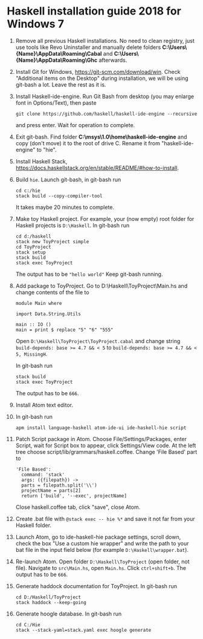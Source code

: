 # Haskell installation guide 2018 for Windows 7

1) Remove all previous Haskell installations. No need to clean registry, just use tools like Revo Uninstaller and manually delete folders **C:\Users\\{Name}\AppData\Roaming\Cabal** and **C:\Users\\{Name}\AppData\Roaming\Ghc** afterwards.

2) Install Git for Windows, https://git-scm.com/download/win. Check "Additional items on the Desktop" during installation, we will be using git-bash a lot. Leave the rest as it is.

3) Install Haskell-ide-engine. Run Git Bash from desktop (you may enlarge font in Options/Text), then paste
  
    `git clone https://github.com/haskell/haskell-ide-engine --recursive`

    and press enter. Wait for operation to complete.

4) Exit git-bash. Find folder **C:\msys\1.0\home\haskell-ide-engine** and copy (don't move) it to the root of drive C. Rename it from "haskell-ide-engine" to "hie".
5) Install Haskell Stack, https://docs.haskellstack.org/en/stable/README/#how-to-install.
6) Build `hie`. Launch git-bash, in git-bash run

    ```
    cd c:/hie
    stack build --copy-compiler-tool
    ```
    It takes maybe 20 minutes to complete.
 
 7) Make toy Haskell project. For example, your (now empty) root folder for Haskell projects is `D:\Haskell`. In git-bash run 
    
    ```
    cd d:/haskell
    stack new ToyProject simple
    cd ToyProject
    stack setup
    stack build
    stack exec ToyProject
    ```
    The output has to be `"hello world"`
    Keep git-bash running.
    
8) Add package to ToyProject. Go to D:\Haskell\ToyProject\Main.hs and change contents of the file to

   ```
   module Main where

   import Data.String.Utils

   main :: IO ()
   main = print $ replace "5" "6" "555"
   ```
   Open `D:\Haskell\ToyProject\ToyProject.cabal` and change string
   `build-depends: base >= 4.7 && < 5`
   to 
   `build-depends: base >= 4.7 && < 5, MissingH`.
   
   In git-bash run
   ```
   stack build
   stack exec ToyProject
   ```
   The output has to be `666`.
   
 9) Install Atom text editor.
 10) In git-bash run
 
     `apm install language-haskell atom-ide-ui ide-haskell-hie script`
     
 11) Patch Script package in Atom. Choose File/Settings/Packages, enter Script, wait for Script box to appear, click Settings/View code.      At the left tree choose script/lib/grammars/haskell.coffee. Change 'File Based' part to

      ```
      'File Based':
        command: 'stack'
        args: ({filepath}) ->
        parts = filepath.split('\\')
        projectName = parts[2]
        return ['build', '--exec', projectName]
       ```
       Close haskell.coffee tab, click "save", close Atom.
   
 12) Create .bat file with `@stack exec -- hie %*` and save it not far from your Haskell folder.
 13) Launch Atom, go to ide-haskell-hie package settings, scroll down, check the box "Use a custom hie wrapper" and write the path to          your bat file in the input field below (for example `D:\Haskell\wrapper.bat`).
 14) Re-launch Atom. Open folder `D:\Haskell\ToyProject` (open folder, not file). Navigate to `src\Main.hs`, open `Main.hs`. Click            `ctrl+shift+b`. The output has to be `666`.
 15) Generate haddock documentation for ToyProject. In git-bash run
     ```
     cd D:/Haskell/ToyProject
     stack haddock --keep-going
     ```
 16) Generate hoogle database. In git-bash run
     ```
     cd C:/Hie
     stack --stack-yaml=stack.yaml exec hoogle generate
     ```

